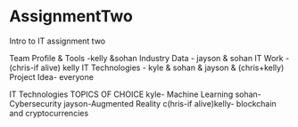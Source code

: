# AssignmentTwo
Intro to IT assignment two

Team Profile & Tools -kelly &sohan
Industry Data - jayson & sohan
IT Work - (chris-if alive) kelly
IT Technologies - kyle & sohan & jayson & (chris+kelly)
Project Idea- everyone

IT Technologies TOPICS OF CHOICE 
kyle- Machine Learning
sohan- Cybersecurity
jayson-Augmented Reality
c(hris-if alive)kelly- blockchain and cryptocurrencies 
